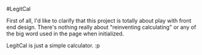 #LegitCal

First of all, I'd like to clarify that this project is totally about play with front end design. There's nothing really about "reinventing calculating" or any of the big word used in the page when initialized.  

LegitCal is just a simple calculator. :p
